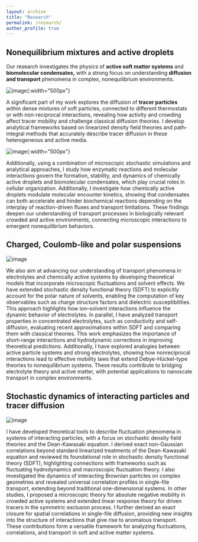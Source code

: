```yaml
---
layout: archive
title: "Research"
permalink: /research/
author_profile: true
---
```



## Nonequilibrium mixtures and active droplets

Our research investigates the physics of **active soft matter systems** and **biomolecular condensates,** with a strong focus on understanding **diffusion and transport** phenomena in complex, nonequilibrium environments. 

![image](/img/tracer_diff_in_noneq_mixtures.png){:width="500px"}

A significant part of my work explores the diffusion of **tracer particles** within dense mixtures of soft particles, connected to different thermostats or with non-reciprocal interactions, revealing how activity and crowding affect tracer mobility and challenge classical diffusion theories. I develop analytical frameworks based on linearized density field theories and path-integral methods that accurately describe tracer diffusion in these heterogeneous and active media. 


![image](/img/active_droplets.png){:width="500px"}


Additionally, using a combination of microscopic stochastic simulations and analytical approaches, I study how enzymatic reactions and molecular interactions govern the formation, stability, and dynamics of chemically active droplets and biomolecular condensates, which play crucial roles in cellular organization.  Additionally, I investigate how chemically active droplets modulate molecular encounter kinetics, showing that condensates can both accelerate and hinder biochemical reactions depending on the interplay of reaction-driven fluxes and transport limitations. These findings deepen our understanding of transport processes in biologically relevant crowded and active environments, connecting microscopic interactions to emergent nonequilibrium behaviors.

## Charged, Coulomb-like and polar suspensions 

![image](/img/charged_and_chemotactic.png)


We also aim at advancing our understanding of transport phenomena in electrolytes and chemically active systems by developing theoretical models that incorporate microscopic fluctuations and solvent effects. We have extended stochastic density functional theory (SDFT) to explicitly account for the polar nature of solvents, enabling the computation of key observables such as charge structure factors and dielectric susceptibilities. This approach highlights how ion–solvent interactions influence the dynamic behavior of electrolytes. In parallel, I have analyzed transport properties in concentrated electrolytes, such as conductivity and self-diffusion, evaluating recent approximations within SDFT and comparing them with classical theories. This work emphasizes the importance of short-range interactions and hydrodynamic corrections in improving theoretical predictions. Additionally, I have explored analogies between active particle systems and strong electrolytes, showing how nonreciprocal interactions lead to effective mobility laws that extend Debye-Hückel-type theories to nonequilibrium systems. These results contribute to bridging electrolyte theory and active matter, with potential applications to nanoscale transport in complex environments.


## Stochastic dynamics of interacting particles and tracer diffusion

![image](/img/tracer_diff.png)


I have developed theoretical tools to describe fluctuation phenomena in systems of interacting particles, with a focus on stochastic density field theories and the Dean-Kawasaki equation. I derived exact non-Gaussian correlations beyond standard linearized treatments of the Dean-Kawasaki equation and reviewed its foundational role in stochastic density functional theory (SDFT), highlighting connections with frameworks such as fluctuating hydrodynamics and macroscopic fluctuation theory. I also investigated the dynamics of interacting Brownian particles on complex geometries and revealed universal correlation profiles in single-file transport, extending beyond traditional one-dimensional systems. In other studies, I proposed a microscopic theory for absolute negative mobility in crowded active systems and extended linear response theory for driven tracers in the symmetric exclusion process. I further derived an exact closure for spatial correlations in single-file diffusion, providing new insights into the structure of interactions that give rise to anomalous transport. These contributions form a versatile framework for analyzing fluctuations, correlations, and transport in soft and active matter systems.






